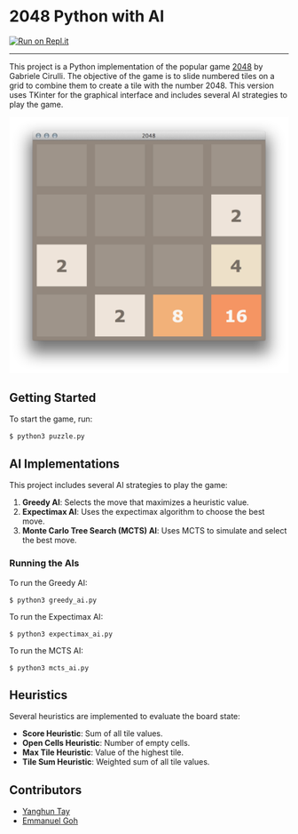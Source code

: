 2048 Python with AI
===================

[![Run on Repl.it](https://repl.it/badge/github/yangshun/2048-python)](https://repl.it/github/yangshun/2048-python)

---

This project is a Python implementation of the popular game [2048](https://github.com/gabrielecirulli/2048) by Gabriele Cirulli. The objective of the game is to slide numbered tiles on a grid to combine them to create a tile with the number 2048. This version uses TKinter for the graphical interface and includes several AI strategies to play the game.

![screenshot](img/screenshot.png)

## Getting Started

To start the game, run:

    $ python3 puzzle.py

## AI Implementations

This project includes several AI strategies to play the game:

1. **Greedy AI**: Selects the move that maximizes a heuristic value.
2. **Expectimax AI**: Uses the expectimax algorithm to choose the best move.
3. **Monte Carlo Tree Search (MCTS) AI**: Uses MCTS to simulate and select the best move.

### Running the AIs

To run the Greedy AI:

    $ python3 greedy_ai.py

To run the Expectimax AI:

    $ python3 expectimax_ai.py

To run the MCTS AI:

    $ python3 mcts_ai.py

## Heuristics

Several heuristics are implemented to evaluate the board state:

- **Score Heuristic**: Sum of all tile values.
- **Open Cells Heuristic**: Number of empty cells.
- **Max Tile Heuristic**: Value of the highest tile.
- **Tile Sum Heuristic**: Weighted sum of all tile values.

## Contributors

- [Yanghun Tay](http://github.com/yangshun)
- [Emmanuel Goh](http://github.com/emman27)

